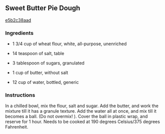 ## Sweet Butter Pie Dough

[e5b2c38aad](http://www.food.com/recipe/sweet-butter-pie-dough-123221)

### Ingredients

 - 1 3/4 cup of wheat flour, white, all-purpose, unenriched

 - 14 teaspoon of salt, table

 - 3 tablespoon of sugars, granulated

 - 1 cup of butter, without salt

 - 12 cup of water, bottled, generic

### Instructions

In a chilled bowl, mix the flour, salt and sugar. Add the butter, and work the mixture till it has a granule texture. Add the water all at once, and mix till it becomes a ball. (Do not overmix! ). Cover the ball in plastic wrap, and reserve for 1 hour. Needs to be cooked at 190 degrees Celsius/375 degrees Fahrenheit.